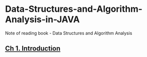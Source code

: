 # Data-Structures-and-Algorithm-Analysis-in-JAVA
Note of reading book - Data Structures and Algorithm Analysis


## [Ch 1. Introduction](./ch1-Introduction/ch1.md)